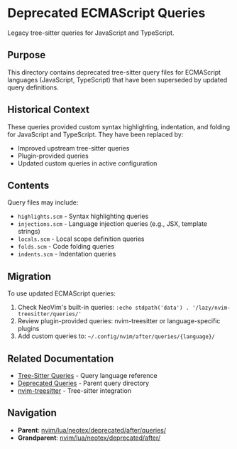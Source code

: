 # Deprecated ECMAScript Queries

Legacy tree-sitter queries for JavaScript and TypeScript.

## Purpose

This directory contains deprecated tree-sitter query files for ECMAScript languages (JavaScript, TypeScript) that have been superseded by updated query definitions.

## Historical Context

These queries provided custom syntax highlighting, indentation, and folding for JavaScript and TypeScript. They have been replaced by:

- Improved upstream tree-sitter queries
- Plugin-provided queries
- Updated custom queries in active configuration

## Contents

Query files may include:
- `highlights.scm` - Syntax highlighting queries
- `injections.scm` - Language injection queries (e.g., JSX, template strings)
- `locals.scm` - Local scope definition queries
- `folds.scm` - Code folding queries
- `indents.scm` - Indentation queries

## Migration

To use updated ECMAScript queries:

1. Check NeoVim's built-in queries: `:echo stdpath('data') . '/lazy/nvim-treesitter/queries/'`
2. Review plugin-provided queries: nvim-treesitter or language-specific plugins
3. Add custom queries to: `~/.config/nvim/after/queries/{language}/`

## Related Documentation

- [Tree-Sitter Queries](https://tree-sitter.github.io/tree-sitter/using-parsers#query-syntax) - Query language reference
- [Deprecated Queries](../README.md) - Parent query directory
- [nvim-treesitter](https://github.com/nvim-treesitter/nvim-treesitter) - Tree-sitter integration

## Navigation

- **Parent**: [nvim/lua/neotex/deprecated/after/queries/](../README.md)
- **Grandparent**: [nvim/lua/neotex/deprecated/after/](../../README.md)
